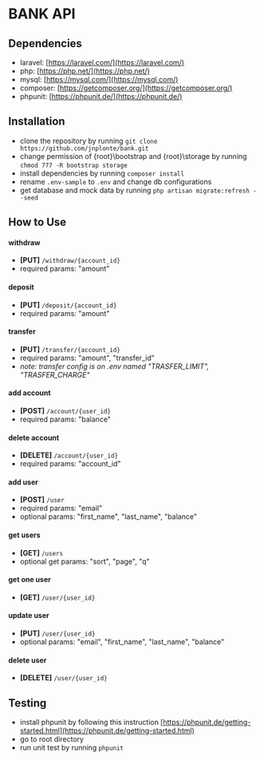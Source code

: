 # BANK API


## Dependencies
* laravel: [https://laravel.com/](https://laravel.com/)
* php: [https://php.net/](https://php.net/)
* mysql: [https://mysql.com/](https://mysql.com/)
* composer: [https://getcomposer.org/](https://getcomposer.org/)
* phpunit: [https://phpunit.de/](https://phpunit.de/)


## Installation
* clone the repository by running `git clone https://github.com/jnplonte/bank.git`
* change permission of {root}\bootstrap and {root}\storage by running `chmod 777 -R bootstrap storage`
* install dependencies by running `composer install`
* rename `.env-sample` to `.env` and change db configurations
* get database and mock data by running `php artisan migrate:refresh --seed`


## How to Use
#### withdraw
- **[PUT]**  `/withdraw/{account_id}`
- required params: "amount"

#### deposit
- **[PUT]** `/deposit/{account_id}`
- required params: "amount"

#### transfer
- **[PUT]** `/transfer/{account_id}`
- required params: "amount", "transfer_id"
- *note: transfer config is on .env named "TRASFER_LIMIT", "TRASFER_CHARGE"*

#### add account
- **[POST]** `/account/{user_id}`
- required params: "balance"

#### delete account
- **[DELETE]** `/account/{user_id}`
- required params: "account_id"

#### add user
- **[POST]** `/user`
- required params: "email"
- optional params: "first_name", "last_name", "balance"

#### get users
- **[GET]** `/users`
- optional get params: "sort", "page", "q"

#### get one user
- **[GET]** `/user/{user_id}`

#### update user
- **[PUT]** `/user/{user_id}`
- optional params: "email", "first_name", "last_name", "balance"

#### delete user
- **[DELETE]** `/user/{user_id}`


## Testing
* install phpunit by following this instruction [https://phpunit.de/getting-started.html](https://phpunit.de/getting-started.html)
* go to root directory
* run unit test by running `phpunit`
